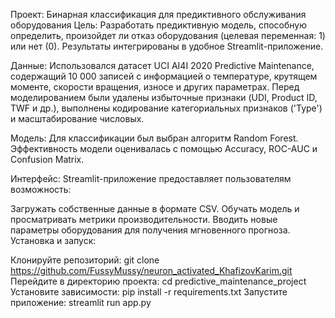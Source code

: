 Проект: Бинарная классификация для предиктивного обслуживания оборудования
Цель: Разработать предиктивную модель, способную определить, произойдет ли отказ оборудования (целевая переменная: 1) или нет (0). Результаты интегрированы в удобное Streamlit-приложение.

Данные: Использовался датасет UCI AI4I 2020 Predictive Maintenance, содержащий 10 000 записей с информацией о температуре, крутящем моменте, скорости вращения, износе и других параметрах. Перед моделированием были удалены избыточные признаки (UDI, Product ID, TWF и др.), выполнены кодирование категориальных признаков ('Type') и масштабирование числовых.

Модель: Для классификации был выбран алгоритм Random Forest. Эффективность модели оценивалась с помощью Accuracy, ROC-AUC и Confusion Matrix.

Интерфейс: Streamlit-приложение предоставляет пользователям возможность:

Загружать собственные данные в формате CSV.
Обучать модель и просматривать метрики производительности.
Вводить новые параметры оборудования для получения мгновенного прогноза.
Установка и запуск:

Клонируйте репозиторий: git clone https://github.com/FussyMussy/neuron_activated_KhafizovKarim.git
Перейдите в директорию проекта: cd predictive_maintenance_project
Установите зависимости: pip install -r requirements.txt
Запустите приложение: streamlit run app.py
